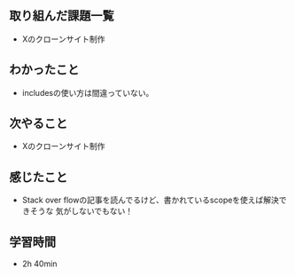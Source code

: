 ## 取り組んだ課題一覧
- Xのクローンサイト制作
## わかったこと
- includesの使い方は間違っていない。
## 次やること
- Xのクローンサイト制作
## 感じたこと
- Stack over flowの記事を読んでるけど、書かれているscopeを使えば解決できそうな
  気がしないでもない！
## 学習時間
- 2h 40min